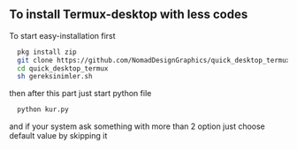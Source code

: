 
## To install Termux-desktop with less codes

To start easy-installation first
```bash
  pkg install zip
  git clone https://github.com/NomadDesignGraphics/quick_desktop_termux
  cd quick_desktop_termux
  sh gereksinimler.sh
```

then after this part just start python file 

```bash
  python kur.py
```

and if your system ask something with more than 2 option just choose default value by skipping it
